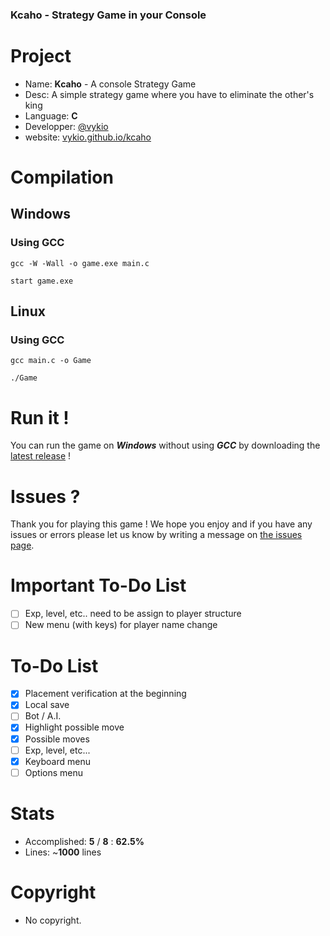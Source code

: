 ### Kcaho - Strategy Game in your Console

# Project
- Name: **Kcaho** - A console Strategy Game
- Desc: A simple strategy game where you have to eliminate the other's king
- Language: **C**
- Developper: [@vykio](https://github.com/vykio)
- website: [vykio.github.io/kcaho](https://vykio.github.io/kcaho-strategy-game/)

# Compilation
## Windows
### Using GCC
```batch
gcc -W -Wall -o game.exe main.c

start game.exe
```

## Linux
### Using GCC
```shell
gcc main.c -o Game

./Game
```

# Run it !

You can run the game on ***Windows*** without using ***GCC*** by downloading the [latest release](https://github.com/vykio/kcaho-strategy-game/releases) !

# Issues ?
Thank you for playing this game ! We hope you enjoy and if you have any issues or errors please let us know by writing a message on [the issues page](https://github.com/vykio/kcaho-strategy-game/issues).

# Important To-Do List
- [ ] Exp, level, etc.. need to be assign to player structure
- [ ] New menu (with keys) for player name change

# To-Do List
- [x] Placement verification at the beginning
- [x] Local save
- [ ] Bot / A.I.
- [x] Highlight possible move
- [x] Possible moves
- [ ] Exp, level, etc...
- [x] Keyboard menu
- [ ] Options menu

# Stats 
- Accomplished: **5** / **8** : **62.5%**
- Lines: ~**1000** lines

# Copyright
- No copyright.
